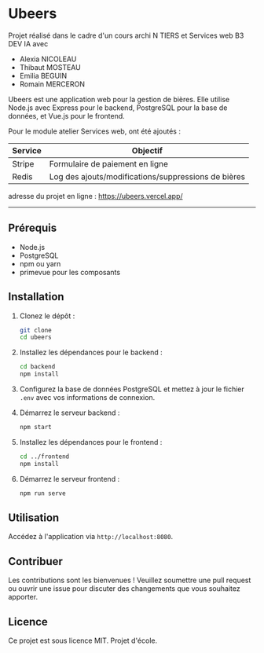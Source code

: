 # Ubeers

Projet réalisé dans le cadre d'un cours archi N TIERS et Services web B3 DEV IA avec 
- Alexia NICOLEAU
- Thibaut MOSTEAU
- Emilia BEGUIN
- Romain MERCERON

Ubeers est une application web pour la gestion de bières. Elle utilise Node.js avec Express pour le backend, PostgreSQL pour la base de données, et Vue.js pour le frontend.

Pour le module atelier Services web, ont été ajoutés :

| Service | Objectif |
| ---- | ---- |
| Stripe | Formulaire de paiement en ligne |
| Redis | Log des ajouts/modifications/suppressions de bières |

adresse du projet en ligne : https://ubeers.vercel.app/

---

## Prérequis

- Node.js
- PostgreSQL
- npm ou yarn
- primevue pour les composants

## Installation

1. Clonez le dépôt :
    ```bash
    git clone
    cd ubeers
    ```

2. Installez les dépendances pour le backend :
    ```bash
    cd backend
    npm install
    ```

3. Configurez la base de données PostgreSQL et mettez à jour le fichier `.env` avec vos informations de connexion.

4. Démarrez le serveur backend :
    ```bash
    npm start
    ```

5. Installez les dépendances pour le frontend :
    ```bash
    cd ../frontend
    npm install
    ```

6. Démarrez le serveur frontend :
    ```bash
    npm run serve
    ```

## Utilisation

Accédez à l'application via `http://localhost:8080`.

## Contribuer

Les contributions sont les bienvenues ! Veuillez soumettre une pull request ou ouvrir une issue pour discuter des changements que vous souhaitez apporter.

## Licence

Ce projet est sous licence MIT. Projet d'école.
